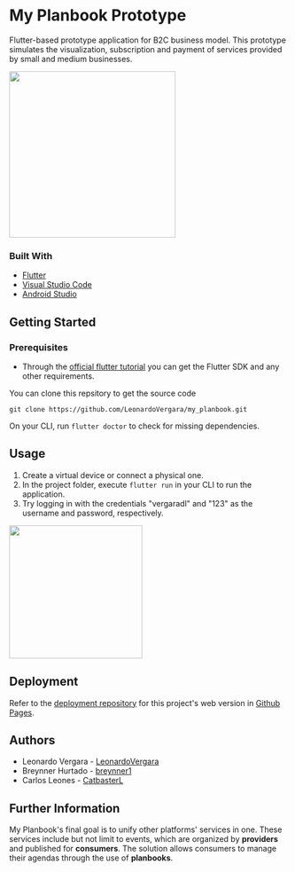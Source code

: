 
# My Planbook Prototype
Flutter-based prototype application for B2C business model. This prototype simulates the visualization, subscription and payment of services provided by small and medium businesses.

<img src="https://user-images.githubusercontent.com/73978713/174461124-cb72b4a9-9685-48f4-889a-666e32871f39.png" width="300">

### Built With

 - [Flutter](https://flutter.dev)
 - [Visual Studio Code](https://code.visualstudio.com)
 - [Android Studio](https://developer.android.com/studio)

## Getting Started
### Prerequisites

 - Through the [official flutter tutorial](https://docs.flutter.dev/get-started/install) you can get the Flutter SDK and any other requirements.

You can clone this repsitory to get the source code

    git clone https://github.com/LeonardoVergara/my_planbook.git

On your CLI, run `flutter doctor` to check for missing dependencies.

## Usage

 1. Create a virtual device or connect a physical one.
 2. In the project folder, execute `flutter run` in your CLI to run the application.
 3. Try logging in with the credentials "vergaradl" and "123" as the username and password, respectively.
 <img src="https://user-images.githubusercontent.com/73978713/174461125-839364b3-2e75-4335-8df1-1881faab3114.png" width="240">

## Deployment

Refer to the [deployment repository](https://github.com/LeonardoVergara/myplanbook.github.io) for this project's web version in [Github Pages](https://pages.github.com).

## Authors

 - Leonardo Vergara - [LeonardoVergara](https://github.com/LeonardoVergara)
 - Breynner Hurtado - [breynner1](https://github.com/breynner1)
 - Carlos Leones - [CatbasterL](https://github.com/CatbasterL)

## Further Information
My Planbook's final goal is to unify other platforms' services in one. These services include but not limit to events, which are organized by **providers** and published for **consumers**. The solution allows consumers to manage their agendas through the use of **planbooks**.
